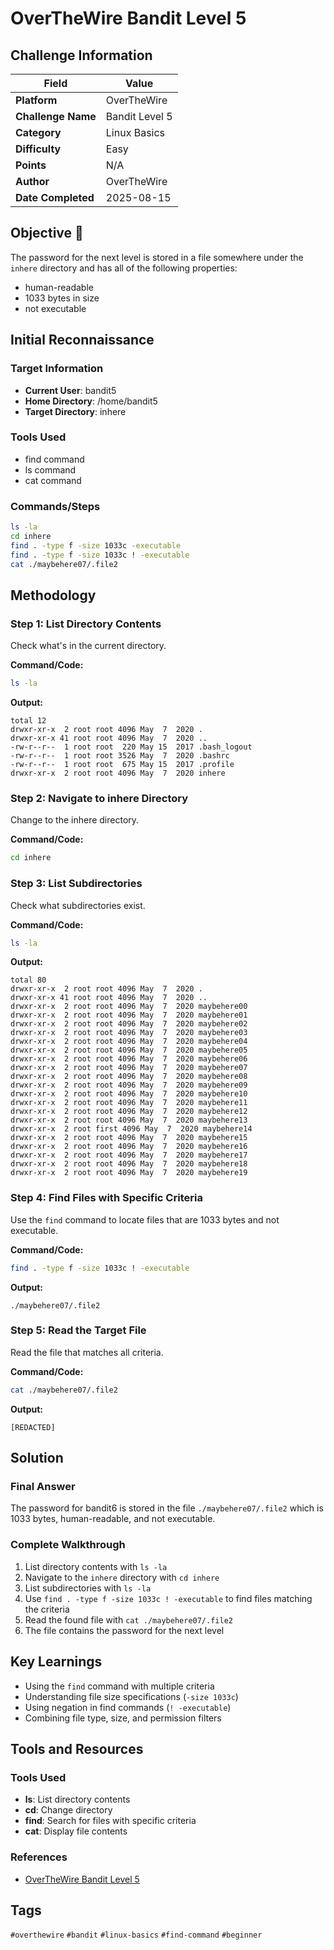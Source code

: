 # OverTheWire Bandit Level 5

## Challenge Information

| Field | Value |
|-------|-------|
| **Platform** | OverTheWire |
| **Challenge Name** | Bandit Level 5 |
| **Category** | Linux Basics |
| **Difficulty** | Easy |
| **Points** | N/A |
| **Author** | OverTheWire |
| **Date Completed** | 2025-08-15 |

## Objective 🎯

The password for the next level is stored in a file somewhere under the `inhere` directory and has all of the following properties:
- human-readable
- 1033 bytes in size
- not executable

## Initial Reconnaissance

### Target Information
- **Current User**: bandit5
- **Home Directory**: /home/bandit5
- **Target Directory**: inhere

### Tools Used
- find command
- ls command
- cat command

### Commands/Steps
```bash
ls -la
cd inhere
find . -type f -size 1033c -executable
find . -type f -size 1033c ! -executable
cat ./maybehere07/.file2
```

## Methodology

### Step 1: List Directory Contents
Check what's in the current directory.

**Command/Code:**
```bash
ls -la
```

**Output:**
```
total 12
drwxr-xr-x  2 root root 4096 May  7  2020 .
drwxr-xr-x 41 root root 4096 May  7  2020 ..
-rw-r--r--  1 root root  220 May 15  2017 .bash_logout
-rw-r--r--  1 root root 3526 May  7  2020 .bashrc
-rw-r--r--  1 root root  675 May 15  2017 .profile
drwxr-xr-x  2 root root 4096 May  7  2020 inhere
```

### Step 2: Navigate to inhere Directory
Change to the inhere directory.

**Command/Code:**
```bash
cd inhere
```

### Step 3: List Subdirectories
Check what subdirectories exist.

**Command/Code:**
```bash
ls -la
```

**Output:**
```
total 80
drwxr-xr-x  2 root root 4096 May  7  2020 .
drwxr-xr-x 41 root root 4096 May  7  2020 ..
drwxr-xr-x  2 root root 4096 May  7  2020 maybehere00
drwxr-xr-x  2 root root 4096 May  7  2020 maybehere01
drwxr-xr-x  2 root root 4096 May  7  2020 maybehere02
drwxr-xr-x  2 root root 4096 May  7  2020 maybehere03
drwxr-xr-x  2 root root 4096 May  7  2020 maybehere04
drwxr-xr-x  2 root root 4096 May  7  2020 maybehere05
drwxr-xr-x  2 root root 4096 May  7  2020 maybehere06
drwxr-xr-x  2 root root 4096 May  7  2020 maybehere07
drwxr-xr-x  2 root root 4096 May  7  2020 maybehere08
drwxr-xr-x  2 root root 4096 May  7  2020 maybehere09
drwxr-xr-x  2 root root 4096 May  7  2020 maybehere10
drwxr-xr-x  2 root root 4096 May  7  2020 maybehere11
drwxr-xr-x  2 root root 4096 May  7  2020 maybehere12
drwxr-xr-x  2 root root 4096 May  7  2020 maybehere13
drwxr-xr-x  2 root first 4096 May  7  2020 maybehere14
drwxr-xr-x  2 root root 4096 May  7  2020 maybehere15
drwxr-xr-x  2 root root 4096 May  7  2020 maybehere16
drwxr-xr-x  2 root root 4096 May  7  2020 maybehere17
drwxr-xr-x  2 root root 4096 May  7  2020 maybehere18
drwxr-xr-x  2 root root 4096 May  7  2020 maybehere19
```

### Step 4: Find Files with Specific Criteria
Use the `find` command to locate files that are 1033 bytes and not executable.

**Command/Code:**
```bash
find . -type f -size 1033c ! -executable
```

**Output:**
```
./maybehere07/.file2
```

### Step 5: Read the Target File
Read the file that matches all criteria.

**Command/Code:**
```bash
cat ./maybehere07/.file2
```

**Output:**
```
[REDACTED]
```

## Solution

### Final Answer
The password for bandit6 is stored in the file `./maybehere07/.file2` which is 1033 bytes, human-readable, and not executable.

### Complete Walkthrough
1. List directory contents with `ls -la`
2. Navigate to the `inhere` directory with `cd inhere`
3. List subdirectories with `ls -la`
4. Use `find . -type f -size 1033c ! -executable` to find files matching the criteria
5. Read the found file with `cat ./maybehere07/.file2`
6. The file contains the password for the next level

## Key Learnings

- Using the `find` command with multiple criteria
- Understanding file size specifications (`-size 1033c`)
- Using negation in find commands (`! -executable`)
- Combining file type, size, and permission filters

## Tools and Resources

### Tools Used
- **ls**: List directory contents
- **cd**: Change directory
- **find**: Search for files with specific criteria
- **cat**: Display file contents

### References
- [OverTheWire Bandit Level 5](https://overthewire.org/wargames/bandit/bandit5.html)


## Tags

`#overthewire` `#bandit` `#linux-basics` `#find-command` `#beginner`
